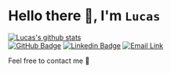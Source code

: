 # Hello there 👋, I'm **`Lucas`**  

[![Lucas's github stats](https://github-readme-stats.vercel.app/api?username=lsglucas&count_private=true&show_icons=true&theme=dark)](https://github.com/lsglucas?tab=repositories)  
[![GitHub Badge](https://img.shields.io/github/followers/lsglucas?color=%23f5f5f5&label=Followers&logo=github&style=plastic)](https://github.com/lsglucas)
[![Linkedin Badge](https://img.shields.io/badge/Linkedin-=?logo=linkedin&style=plastic&color=grey)](https://www.linkedin.com/in/lsglucas/)
[![Email Link](https://img.shields.io/badge/Email-150+d=?logo=ProtonMail&style=plastic&color=grey&logoColor=%23f5f5f5)](mailto:lsglucas@pm.me)  
<!-- [![Medium Badge](https://img.shields.io/badge/Medium-150+=?logo=ProtonMail&style=plastic&color=grey&logoColor=%23f5f5f5)](https://www.linkedin.com/in/lsglucas/)   -->
Feel free to contact me 🤝  
<!-- [![Top Langs](https://github-readme-stats.vercel.app/api/top-langs/?username=lsglucas&layout=compact&theme=dark)](https://github.com/lsglucas/github-readme-stats)   -->

